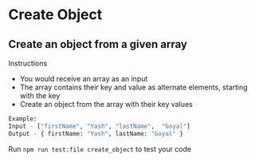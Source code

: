 # Create Object

## Create an object from a given array

Instructions
* You would receive an array as an input
* The array contains their key and value as alternate elements, starting with the key
* Create an object from the array with their key values

```bash
Example:
Input - ["firstName", "Yash", "lastName",  "Goyal"]
Output - { firstName: "Yash", lastName: "Goyal" }
```

Run ```npm run test:file create_object``` to test your code